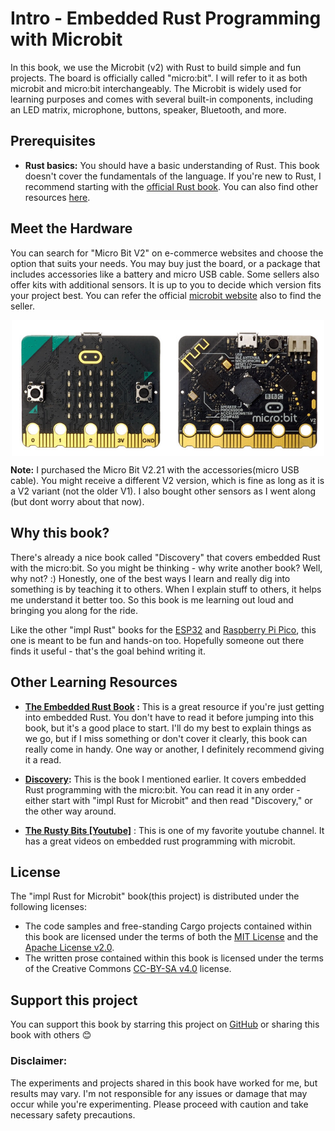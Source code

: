 # Intro - Embedded Rust Programming with Microbit

In this book, we use the Microbit (v2) with Rust to build simple and fun projects. The board is officially called "micro:bit". I will refer to it as both microbit and micro:bit interchangeably. The Microbit is widely used for learning purposes and comes with several built-in components, including an LED matrix, microphone, buttons, speaker, Bluetooth, and more.


## Prerequisites

- **Rust basics:** You should have a basic understanding of Rust. This book doesn't cover the fundamentals of the language.  If you're new to Rust, I recommend starting with the [official Rust book](https://doc.rust-lang.org/book/). You can also find other resources [here](https://implrust.com/learn/beginner/).

## Meet the Hardware

You can search for "Micro Bit V2" on e-commerce websites and choose the option that suits your needs. You may buy just the board, or a package that includes accessories like a battery and micro USB cable. Some sellers also offer kits with additional sensors. It is up to you to decide which version fits your project best.  You can refer the official [microbit website](https://microbit.org/buy/) also to find the seller.

<a href ="./images/microbit.jpg"><img alt="microbit" style="display: block; margin: auto;width:500px;" src="./images/microbit.jpg"/></a>

**Note:** I purchased the Micro Bit V2.21 with the accessories(micro USB cable). You might receive a different V2 version, which is fine as long as it is a V2 variant (not the older V1). I also bought other sensors as I went along (but dont worry about that now).


## Why this book?

There's already a nice book called "Discovery" that covers embedded Rust with the micro:bit. So you might be thinking - why write another book? Well, why not? :) Honestly, one of the best ways I learn and really dig into something is by teaching it to others. When I explain stuff to others, it helps me understand it better too. So this book is me learning out loud and bringing you along for the ride.

Like the other "impl Rust" books for the [ESP32](https://esp32.implrust.com/) and [Raspberry Pi Pico](https://pico.implrust.com/), this one is meant to be fun and hands-on too. Hopefully someone out there finds it useful - that's the goal behind writing it.

## Other Learning Resources

- **[The Embedded Rust Book](https://docs.rust-embedded.org/book/intro/index.html) :** This is a great resource if you're just getting into embedded Rust. You don't have to read it before jumping into this book, but it's a good place to start.   I'll do my best to explain things as we go, but if I miss something or don't cover it clearly, this book can really come in handy. One way or another, I definitely recommend giving it a read.

-  **[Discovery](https://docs.rust-embedded.org/discovery-mb2/index.html):** This is the book I mentioned earlier. It covers embedded Rust programming with the micro:bit. You can read it in any order - either start with "impl Rust for Microbit" and then read "Discovery," or the other way around.

- **[The Rusty Bits \[Youtube\]](https://www.youtube.com/@therustybits)** : This is one of my favorite youtube channel. It has a great videos on embedded rust programming with microbit.

## License

The "impl Rust for Microbit" book(this project) is distributed under the following licenses:

* The code samples and free-standing Cargo projects contained within this book are licensed under the terms of both the [MIT License] and the [Apache License v2.0].
* The written prose contained within this book is licensed under the terms of the Creative Commons [CC-BY-SA v4.0] license.
 
[MIT License]: https://opensource.org/licenses/MIT
[Apache License v2.0]: http://www.apache.org/licenses/LICENSE-2.0
[CC-BY-SA v4.0]: https://creativecommons.org/licenses/by-sa/4.0/legalcode


## Support this project

You can support this book by starring this project on [GitHub](https://github.com/ImplFerris/microbit-book) or sharing this book with others 😊

### Disclaimer: 
The experiments and projects shared in this book have worked for me, but results may vary. I'm not responsible for any issues or damage that may occur while you're experimenting. Please proceed with caution and take necessary safety precautions.

